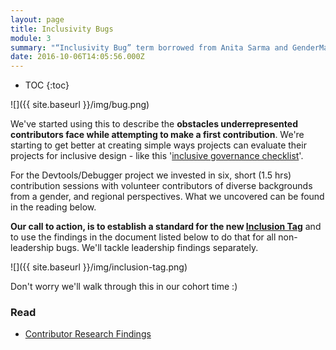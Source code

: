 ```yaml
---
layout: page
title: Inclusivity Bugs
module: 3
summary: "“Inclusivity Bug” term borrowed from Anita Sarma and GenderMag, to describe those unknown barriers and obstacles diverse participants experience using software, that might be otherwise invisible to the majority demographic. The cohort will not work on these bugs, but should be aware of the research driving this project."
date: 2016-10-06T14:05:56.000Z
---
```

* TOC
{:toc}

![]({{ site.baseurl }}/img/bug.png)


We've started using this to describe the **obstacles underrepresented contributors face while attempting to make a first contribution**.  We're starting to get better at creating simple ways projects can evaluate their projects for inclusive design  - like this '[inclusive governance checklist](https://github.com/mozilla/diversity/blob/master/evaluation_tools/governance-basic.md)'.

For the Devtools/Debugger project we invested in six, short (1.5 hrs) contribution sessions with volunteer contributors of diverse backgrounds from a gender, and regional perspectives.  What we uncovered can be found in the reading below.

**Our call to action, is to establish a standard for the new [Inclusion Tag](https://github.com/devtools-html/debugger.html/labels/inclusion)** and to use the findings in the document listed below to do that for all non-leadership bugs. We'll tackle leadership findings separately.

![]({{ site.baseurl }}/img/inclusion-tag.png)

Don't worry we'll walk through this in our cohort time :)


### Read
* [Contributor Research Findings ](https://docs.google.com/document/d/1NUsZROnSoYcIesXa8YVkAxeXQDUkp-46nozM-iPh11Y/edit#)
